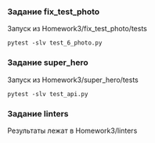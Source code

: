 ### Задание fix_test_photo

Запуск из Homework3/fix_test_photo/tests

```
pytest -slv test_6_photo.py
```

### Задание super_hero

Запуск из Homework3/super_hero/tests

```
pytest -slv test_api.py
```

### Задание linters

Результаты лежат в Homework3/linters

